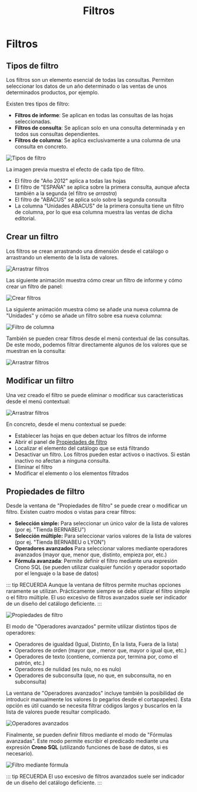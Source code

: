 ﻿---
sidebarDepth: 2
title: Filtros
position: 50
Autogenerated: true
---

# Filtros

## Tipos de filtro

Los filtros son un elemento esencial de todas las consultas. Permiten seleccionar los datos de un año determinado o las ventas de unos determinados productos, por ejemplo.

Existen tres tipos de filtro:

- **Filtros de informe**: Se aplican en todas las consultas de las hojas seleccionadas. 
- **Filtros de consulta**: Se aplican solo en una consulta determinada y en todos sus consultas dependientes.
- **Filtros de columna**: Se aplica exclusivamente a una columna de una consulta en concreto.


![Tipos de filtro](/images/analysis/filtros.png)

La imagen previa muestra el efecto de cada tipo de filtro. 

- El filtro de "Año 2012" aplica a todas las hojas
- El filtro de "ESPAÑA" se aplica sobre la primera consulta, aunque afecta también a la segunda (el filtro se *arrastra*)
- El filtro de "ABACUS" se aplica solo sobre la segunda consulta
- La columna "Unidades ABACUS" de la primera consulta tiene un filtro de columna, por lo que esa columna muestra las ventas de dicha editorial.


## Crear un filtro

Los filtros se crean arrastrando una dimensión desde el catálogo o arrastrando un elemento de la lista de valores.

![Arrastrar filtros](/images/analysis/crearfiltro.png)

Las siguiente animación muestra cómo crear un filtro de informe y cómo crear un filtro de panel:


![Crear filtros](/images/analysis/crearfiltros.gif)

La siguiente animación muestra cómo se añade una nueva columna de "Unidades" y cómo
se añade un filtro sobre esa nueva columna:

![Filtro de columna](/images/analysis/crearfiltrocolumna.gif)

También se pueden crear filtros desde el menú contextual de las consultas. De este modo, podemos filtrar directamente algunos de los valores que se muestran en la consulta:

![Arrastrar filtros](/images/analysis/FiltrarDesdeConsulta.png)

## Modificar un filtro

Una vez creado el filtro se puede eliminar o modificar sus características desde el menú contextual:

![Arrastrar filtros](/images/analysis/MenuContextualFiltro.png)

En concreto, desde el menu contextual se puede:

- Establecer las hojas en que deben actuar los filtros de informe
- Abrir el panel de [Propiedades de filtro](#propiedades-de-filtro)
- Localizar el elemento del catálogo que se está filtrando
- Desactivar un filtro. Los filtros pueden estar activos o inactivos. Si están inactivo no afectan a ninguna consulta.
- Eliminar el filtro
- Modificar el elemento o los elementos filtrados


## Propiedades de filtro

Desde la ventana de "Propiedades de filtro" se puede crear o modificar un filtro. 
Existen cuatro modos o vistas para crear filtros:

- **Selección simple:** Para seleccionar un único valor de la lista de valores (por ej. "Tienda BERNABEU")
- **Selección múltiple:** Para seleccionar varios valores de la lista de valores (por ej. "Tienda BERNABEU o LYON")
- **Operadores avanzados** Para seleccionar valores mediante operadores avanzados (mayor que, menor que, distinto, empieza por, etc.)
- **Fórmula avanzada**: Permite definir el filtro mediante una expresión Crono SQL (se pueden utilizar cualquier función y operador soportado por el lenguaje o la base de datos)


::: tip RECUERDA
Aunque la ventana de filtros permite muchas opciones raramente se utilizan. Prácticamente siempre se debe utilizar el filtro simple o el filtro múltiple. El uso excesivo de filtros avanzados suele ser indicador de un diseño del catálogo deficiente.
:::



![Propiedades de filtro](/images/analysis/PropiedadesFiltro.png)

El modo de "Operadores avanzados" permite utilizar distintos tipos de operadores:

- Operadores de igualdad (Igual, Distinto, En la lista, Fuera de la lista)
- Operadores de orden (mayor que , menor que, mayor o igual que, etc.)
- Operadores de texto (contiene, comienza por, termina por, como el patrón, etc.)
- Operadores de nulidad (es nulo, no es nulo)
- Operadores de subconsulta (que, no que, en subconsulta, no en subconsulta)

La ventana de "Operadores avanzados" incluye también la posibilidad de introducir manualmente
los valores (o pegarlos desde el cortapapeles). Esta opción es útil cuando se necesita filtrar 
códigos largos y buscarlos en la lista de valores puede resultar complicado.

![Operadores avanzados](/images/analysis/OperadoresAvanzados.png)

Finalmente, se pueden definir filtros mediante el modo de "Fórmulas avanzadas". Este modo permite escribir 
el predicado mediante una expresión **Crono SQL** (utilizando funciones de base de datos, si es necesario).

![Filtro mediante fórmula](/images/analysis/FormulaAvanzada.png)

::: tip RECUERDA
El uso excesivo de filtros avanzados suele ser indicador de un diseño del catálogo deficiente.
:::

